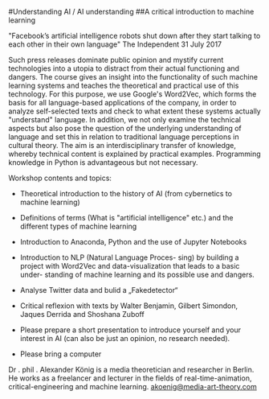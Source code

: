 
#Understanding AI / AI understanding
##A critical introduction to machine learning

"Facebook’s artificial intelligence robots shut
down after they start talking to each other in
their own language"
The Independent 31 July 2017

Such press releases dominate public opinion
and mystify current technologies into a utopia
to distract from their actual functioning and
dangers. The course gives an insight into the
functionality of such machine learning systems
and teaches the theoretical and practical use of
this technology.
For this purpose, we use Google's Word2Vec,
which forms the basis for all language-based
applications of the company, in order to analyze self-selected texts and check to what extent these systems actually "understand"
language.
In addition, we not only examine the technical
aspects but also pose the question of the underlying understanding of language and set
this in relation to traditional language perceptions in cultural theory.
The aim is an interdisciplinary transfer of
knowledge, whereby technical content is explained by practical examples. Programming
knowledge in Python is advantageous but not
necessary.

Workshop contents and topics:
- Theoretical introduction to the history of AI
(from cybernetics to machine learning)
- Definitions of terms (What is "artificial intelligence" etc.) and the different types of machine
learning
- Introduction to Anaconda, Python and the use
of Jupyter Notebooks
- Introduction to NLP (Natural Language Proces-
sing) by building a project with Word2Vec and
data-visualization that leads to a basic under-
standing of machine learning and its possible
use and dangers.
- Analyse Twitter data and bulid a „Fakedetector“
- Critical reflexion with texts by Walter Benjamin,
Gilbert Simondon, Jaques Derrida and Shoshana Zuboff

- Please prepare a short presentation to
introduce yourself and your interest in AI
(can also be just an opinion, no research
needed).
- Please bring a computer

Dr . phil . Alexander König is a media theoretician
and researcher in Berlin. He works as a freelancer
and lecturer in the fields of real-time-animation,
critical-engineering and machine learning.
akoenig@media-art-theory.com
